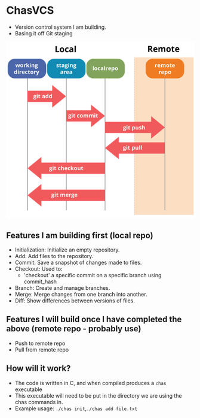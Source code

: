 # ChasVCS
- Version control system I am building. 
- Basing it off Git staging

![Git stages](./assets/git_stages.png)

## Features I am building first (local repo)
- Initialization: Initialize an empty repository.
- Add: Add files to the repository.
- Commit: Save a snapshot of changes made to files.
- Checkout: Used to:
    - 'checkout' a specific commit on a specific branch using commit_hash 
- Branch: Create and manage branches.
- Merge: Merge changes from one branch into another.
- Diff: Show differences between versions of files.

## Features I will build once I have completed the above (remote repo - probably use)
- Push to remote repo 
- Pull from remote repo

## How will it work?
- The code is written in C, and when compiled produces a `chas` executable
- This executable will need to be put in the directory we are using the chas commands in.
- Example usage: `./chas init`,`./chas add file.txt`